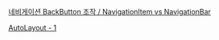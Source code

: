 
[네비게이션 BackButton 조작 / NavigationItem vs NavigationBar](https://wlgusdn700.tistory.com/78)

[AutoLayout - 1](https://wlgusdn700.tistory.com/56?category=909318)
